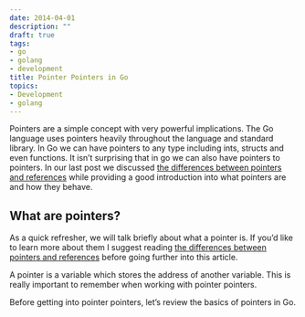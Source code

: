 ```yaml
---
date: 2014-04-01
description: ""
draft: true
tags:
- go
- golang
- development
title: Pointer Pointers in Go
topics:
- Development
- golang
---
```


Pointers are a simple concept with very powerful implications. The Go language
uses pointers heavily throughout the language and standard library. In Go we
can have pointers to any type including ints, structs and even functions. It
isn’t surprising that in go we can also have pointers to pointers. In
our last post we discussed [the differences between pointers and
references](/post/go-pointers-vs-references) while providing a good introduction into what pointers are
and how they behave.

## What are pointers?

As a quick refresher, we will talk briefly about what a pointer is. If
you’d like to learn more about them I suggest reading [the differences between pointers and
references](/post/go-pointers-vs-references) before going further into
this article.

A pointer is a variable which stores the address of another variable. This is
really important to remember when working with pointer pointers.

Before getting into pointer pointers, let’s review the basics of pointers in Go.




